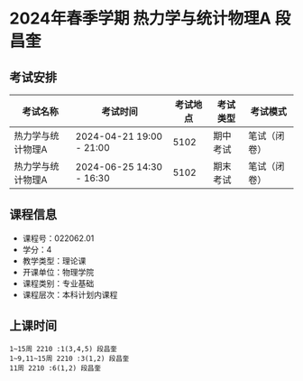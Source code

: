 # 2024年春季学期 热力学与统计物理A 段昌奎




## 考试安排

| 考试名称 | 考试时间 | 考试地点 | 考试类型 | 考试模式 |
| -------- | -------- | -------- | -------- | -------- |
| 热力学与统计物理A | 2024-04-21 19:00 - 21:00 | 5102 | 期中考试 | 笔试（闭卷） |
| 热力学与统计物理A | 2024-06-25 14:30 - 16:30 | 5102 | 期末考试 | 笔试（闭卷） |





## 课程信息

- 课程号：022062.01
- 学分：4
- 教学类型：理论课
- 开课单位：物理学院
- 课程类别：专业基础
- 课程层次：本科计划内课程

## 上课时间

```
1~15周 2210 :1(3,4,5) 段昌奎
1~9,11~15周 2210 :3(1,2) 段昌奎
11周 2210 :6(1,2) 段昌奎
```

